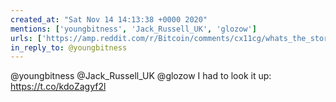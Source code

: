 ```yaml
---
created_at: "Sat Nov 14 14:13:38 +0000 2020"
mentions: ['youngbitness', 'Jack_Russell_UK', 'glozow']
urls: ['https://amp.reddit.com/r/Bitcoin/comments/cx11cg/whats_the_story_behind_615_btc/']
in_reply_to: @youngbitness
---
```


@youngbitness @Jack_Russell_UK @glozow I had to look it up: https://t.co/kdoZagyf2l